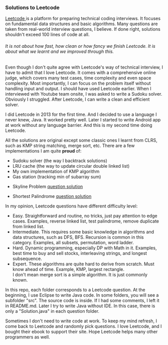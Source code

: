 <h3> Solutions to Leetcode </h3>

<a href="http://www.leetcode.com"> Leetcode </a> is a platform for preparing technical coding interviews. It focuses on fundamental data structures and basic algorithms. Many questions are taken from real-world interview questions, I believe. If done right, solutions shouldn't exceed 100 lines of code at all. <p>
<h6> It is not about how fast, how clean or how fancy we finish Leetcode. It is about what we learnt and we improved through this.</h6>
Even though I don't quite agree with Leetcode's way of technical interview, I have to admit that I love Leetcode. It comes with a comprehensive online judge, which covers many test cases, time complexity and even space complexity. Most importantly, I can focus on the problem itself without handling input and output. I should have used Leetcode earlier. When I interviewed with Youtube team onsite, I was asked to write a Sudoku solver. Obviously I struggled. After Leetcode, I can write a  clean and efficient solver. <p>

I did Leetcode in 2013 for the first time. And I decided to use a language I never knew, Java. It worked pretty well. Later I started to write Android app at work without any language barrier. And this is my second time doing Leetcode. <p>

All the solutions are original except some classic ones I learnt from CLRS, such as KMP string matching, merge sort, etc. There are a few implementations I am quite <strong> proud </strong> of: <br>
 - Sudoku solver (the way I backtrack solutions) <br>
 - LRU cache (the way to update circular double linked list)<br>
 - My own implementation of KMP algorithm<br>
 - Gas station (tracking min of subarray sum) <p>
 - Skyline Problem <a href="Skyline_Problem"> question </a> <a href="Skyline_Problem/src/Main.java"> solution </a><p>
 - Shortest Palindrome <a href="Shortest_Palindrome"> question </a> <a href="Shortest_Palindrome/src/Main.java"> solution </a> <p>

In my opinion, Leetcode questions have different difficulty level:
 - Easy. Straightforward and routine, no tricks, just pay attention to edge cases. Examples, reverse linked list, test palindrome, remove duplicate from linked list.
 - Intermediate. This requires some basic knowledge in algorithms and data structures, such as DFS, BFS. Recursion is common in this category. Examples, all subsets, permutation, word ladder.
 - Hard. Dynamic programming, especially DP with Math in it. Examples, best time to buy and sell stocks, interleaving strings, and longest subsequence.
 - Expert. These algorithms are quite hard to derive from scratch. Must know ahead of time. Example, KMP, largest rectangle. <br>
I don't mean merge sort is a simple algorithm. It is just commonly known.<p>

In this repo, each folder corresponds to a Leetcode question. At the beginning, I use Eclipse to write Java code. In some folders, you will see a subfolder "src". The source code is inside. If I had some comments, I left it in README.md. Later I try to write Java without IDE. In this case, there is only a "Solution.java" in each question folder. <p>

Sometimes I don't need to write code at work. To keep my mind refresh, I come back to Leetcode and randomly pick questions. I love Leetcode, and I bought their ebook to support their site. Hope Leetcode helps many other programmers as well.
